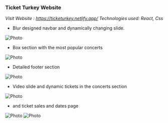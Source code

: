 ### Ticket Turkey Website

*Visit Website : https://ticketurkey.netlify.app/*
*Technologies used: React, Css*

- Blur designed navbar and dynamically changing slide.

![Photo](https://i.ibb.co/fNrX7rb/Screenshot-2024-04-08-113029.png)


- Box section with the most popular concerts

![Photo](https://i.ibb.co/Km7x9w9/Screenshot-2024-04-08-113256.png)


- Detailed footer section

![Photo](https://i.ibb.co/0fGs2FD/Screenshot-2024-04-08-113441.png)


- Video slide and dynamic tickets in the concerts section

![Photo](https://i.ibb.co/pWp34d7/Screenshot-2024-04-08-113627.png)


- and ticket sales and dates page

![Photo](https://i.ibb.co/QNTTswB/Screenshot-2024-04-08-114006.png)
![Photo](https://i.ibb.co/zFDmq7w/Screenshot-2024-04-08-114022.png)
